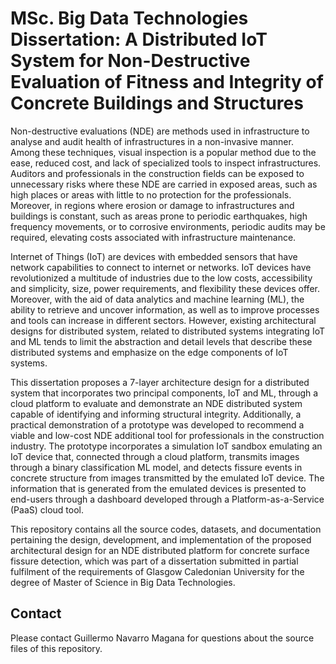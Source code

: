 # MSc. Big Data Technologies Dissertation: A Distributed IoT System for Non-Destructive Evaluation of Fitness and Integrity of Concrete Buildings and Structures

Non-destructive evaluations (NDE) are methods used in infrastructure to analyse and audit health of infrastructures in a non-invasive manner. Among these techniques, visual inspection is a popular method due to the ease, reduced cost, and lack of specialized tools to inspect infrastructures. Auditors and professionals in the construction fields can be exposed to unnecessary risks where these NDE are carried in exposed areas, such as high places or areas with little to no protection for the professionals. Moreover, in regions where erosion or damage to infrastructures and buildings is constant, such as areas prone to periodic earthquakes, high frequency movements, or to corrosive environments, periodic audits may be required, elevating costs associated with infrastructure maintenance.

Internet of Things (IoT) are devices with embedded sensors that have network capabilities to connect to internet or networks. IoT devices have revolutionized a multitude of industries due to the low costs, accessibility and simplicity, size, power requirements, and flexibility these devices offer. Moreover, with the aid of data analytics and machine learning (ML), the ability to retrieve and uncover information, as well as to improve processes and tools can increase in different sectors. However, existing architectural designs for distributed system, related to distributed systems integrating IoT and ML tends to limit the abstraction and detail levels that describe these distributed systems and emphasize on the edge components of IoT systems.

This dissertation proposes a 7-layer architecture design for a distributed system that incorporates two principal components, IoT and ML, through a cloud platform to evaluate and demonstrate an NDE distributed system capable of identifying and informing structural integrity.  Additionally, a practical demonstration of a prototype was developed to recommend a viable and low-cost NDE additional tool for professionals in the construction industry. The prototype incorporates a simulation IoT sandbox emulating an IoT device that, connected through a cloud platform, transmits images through a binary classification ML model, and detects fissure events in concrete structure from images transmitted by the emulated IoT device. The information that is generated from the emulated devices is presented to end-users through a dashboard developed through a Platform-as-a-Service (PaaS) cloud tool.


This repository contains all the source codes, datasets, and documentation pertaining the design, development, and implementation of the proposed architectural design for an NDE distributed platform for concrete surface fissure detection, which was part of a dissertation submitted in partial fulfilment of the requirements of Glasgow Caledonian University for the degree of Master of Science in Big Data Technologies.

## Contact

Please contact Guillermo Navarro Magana for questions about the source files of this repository.
